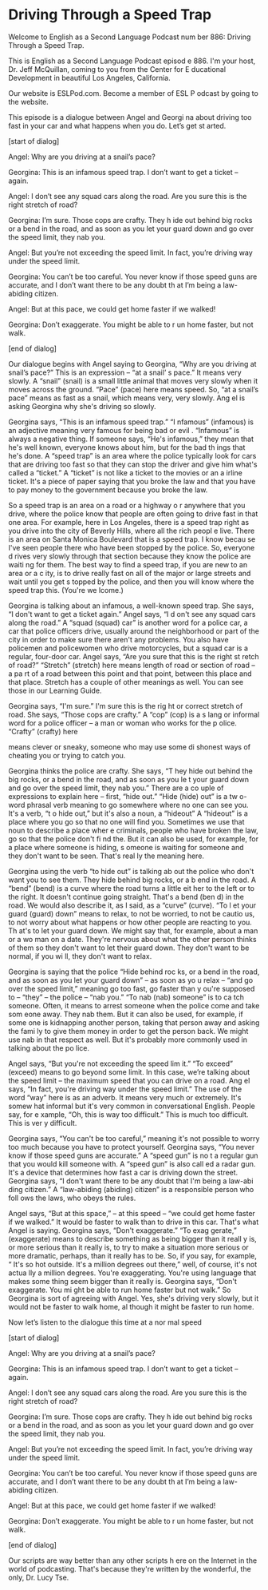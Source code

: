 # Driving Through a Speed Trap

Welcome to English as a Second Language Podcast num ber 886: Driving Through a Speed Trap.

This is English as a Second Language Podcast episod e 886. I'm your host, Dr. Jeff McQuillan, coming to you from the Center for E ducational Development in beautiful Los Angeles, California.

Our website is ESLPod.com. Become a member of ESL P odcast by going to the website.

This episode is a dialogue between Angel and Georgi na about driving too fast in your car and what happens when you do. Let’s get st arted.

[start of dialog]

Angel:  Why are you driving at a snail’s pace?

Georgina: This is an infamous speed trap.  I don’t want to get a ticket – again.

Angel:  I don’t see any squad cars along the road.  Are you sure this is the right stretch of road?

Georgina: I’m sure.  Those cops are crafty.  They h ide out behind big rocks or a bend in the road, and as soon as you let your guard  down and go over the speed limit, they nab you.

Angel:  But you’re not exceeding the speed limit.  In fact, you’re driving way under the speed limit.

Georgina: You can’t be too careful.  You never know  if those speed guns are accurate, and I don’t want there to be any doubt th at I’m being a law-abiding citizen.

Angel:  But at this pace, we could get home faster if we walked!

Georgina: Don’t exaggerate.  You might be able to r un home faster, but not walk.

[end of dialog]

Our dialogue begins with Angel saying to Georgina, “Why are you driving at snail’s pace?” This is an expression – “at a snail’ s pace.” It means very slowly. A “snail” (snail) is a small little animal that moves  very slowly when it moves across the ground. “Pace” (pace) here means speed. So, “at  a snail’s pace” means as fast as a snail, which means very, very slowly. Ang el is asking Georgina why she's driving so slowly.

Georgina says, “This is an infamous speed trap.” “I nfamous” (infamous) is an adjective meaning very famous for being bad or evil . “Infamous” is always a negative thing. If someone says, “He's infamous,” they mean that he's well known, everyone knows about him, but for the bad th ings that he's done. A “speed trap” is an area where the police typically look for cars that are driving too fast so that they can stop the driver and give him what's called a “ticket.” A “ticket” is not like a ticket to the movies or an a irline ticket. It's a piece of paper saying that you broke the law and that you have to pay money to the government because you broke the law.

So a speed trap is an area on a road or a highway o r anywhere that you drive, where the police know that people are often going to drive fast in that one area. For example, here in Los Angeles, there is a speed trap right as you drive into the city of Beverly Hills, where all the rich peopl e live. There is an area on Santa Monica Boulevard that is a speed trap. I know becau se I've seen people there who have been stopped by the police. So, everyone d rives very slowly through that section because they know the police are waiti ng for them. The best way to find a speed trap, if you are new to an area or a c ity, is to drive really fast on all of the major or large streets and wait until you get s topped by the police, and then you will know where the speed trap this. (You're we lcome.)

Georgina is talking about an infamous, a well-known  speed trap. She says, “I don't want to get a ticket again.” Angel says, “I d on't see any squad cars along the road.” A “squad (squad) car” is another word for a police car, a car that police officers drive, usually around the neighborhood or part of the city in order to make sure there aren't any problems. You also have policemen and policewomen who drive motorcycles, but a squad car is a regular, four-door car. Angel says, “Are you sure that this is the right st retch of road?” “Stretch” (stretch) here means length of road or section of road – a pa rt of a road between this point and that point, between this place and that place. Stretch has a couple of other meanings as well. You can see those in our Learning  Guide.

Georgina says, “I'm sure.” I'm sure this is the rig ht or correct stretch of road. She says, “Those cops are crafty.” A “cop” (cop) is a s lang or informal word for a police officer – a man or woman who works for the p olice. “Crafty” (crafty) here

means clever or sneaky, someone who may use some di shonest ways of cheating you or trying to catch you.

Georgina thinks the police are crafty. She says, “T hey hide out behind the big rocks, or a bend in the road, and as soon as you le t your guard down and go over the speed limit, they nab you.” There are a co uple of expressions to explain here – first, “hide out.” “Hide (hide) out” is a tw o-word phrasal verb meaning to go somewhere where no one can see you. It's a verb, “t o hide out,” but it's also a noun, a “hideout” A “hideout” is a place  where you go so that no one will find you. Sometimes we use that noun to describe a place wher e criminals, people who have broken the law, go so that the police don't fi nd the. But it can also be used, for example, for a place where someone is hiding, s omeone is waiting for someone and they don't want to be seen. That's real ly the meaning here.

Georgina using the verb “to hide out” is talking ab out the police who don't want you to see them. They hide behind big rocks, or a b end in the road. A “bend” (bend) is a curve where the road turns a little eit her to the left or to the right. It doesn't continue going straight. That's a bend (ben d) in the road. We would also describe it, as I said, as a “curve” (curve). “To l et your guard (guard) down” means to relax, to not be worried, to not be cautio us, to not worry about what happens or how other people are reacting to you. Th at's to let your guard down. We might say that, for example, about a man or a wo man on a date. They're nervous about what the other person thinks of them so they don't want to let their guard down. They don't want to be normal, if you wi ll, they don't want to relax.

Georgina is saying that the police “Hide behind roc ks, or a bend in the road, and as soon as you let your guard down” – as soon as yo u relax – “and go over the speed limit,” meaning go too fast, go faster than y ou're supposed to – “they” – the police – “nab you.” “To nab (nab) someone” is to ca tch someone. Often, it means to arrest someone when the police come and take som eone away. They nab them. But it can also be used, for example, if some one is kidnapping another person, taking that person away and asking the fami ly to give them money in order to get the person back. We might use nab in that respect as well. But it's probably more commonly used in talking about the po lice.

Angel says, “But you're not exceeding the speed lim it.” “To exceed” (exceed) means to go beyond some limit. In this case, we’re talking about the speed limit – the maximum speed that you can drive on a road. Ang el says, “In fact, you're driving way under the speed limit.” The use of the word “way” here is as an adverb. It means very much or extremely. It's somew hat informal but it's very common in conversational English. People say, for e xample, “Oh, this is way  too difficult.” This is much too difficult. This is ver y difficult.

 Georgina says, “You can't be too careful,” meaning it's not possible to worry too much because you have to protect yourself. Georgina  says, “You never know if those speed guns are accurate.” A “speed gun” is no t a regular gun that you would kill someone with. A “speed gun” is also call ed a radar gun. It's a device that determines how fast a car is driving down the street. Georgina says, “I don't want there to be any doubt that I'm being a law-abi ding citizen.” A “law-abiding (abiding) citizen” is a responsible person who foll ows the laws, who obeys the rules.

Angel says, “But at this space,” – at this speed – “we could get home faster if we walked.” It would be faster to walk than to drive in this car. That's what Angel is saying. Georgina says, “Don't exaggerate.” “To exag gerate,” (exaggerate) means to describe something as being bigger than it reall y is, or more serious than it really is, to try to make a situation more serious or more dramatic, perhaps, than it really has to be. So, if you say, for example, “ It's so hot outside. It's a million degrees out there,” well, of course, it's not actua lly a million degrees. You're exaggerating. You're using language that makes some thing seem bigger than it really is. Georgina says, “Don't exaggerate. You mi ght be able to run home faster but not walk.” So Georgina is sort of agreeing with  Angel. Yes, she's driving very slowly, but it would not be faster to walk home, al though it might be faster to run home.

Now let’s listen to the dialogue this time at a nor mal speed

[start of dialog]

Angel:  Why are you driving at a snail’s pace?

Georgina: This is an infamous speed trap.  I don’t want to get a ticket – again.

Angel:  I don’t see any squad cars along the road.  Are you sure this is the right stretch of road?

Georgina: I’m sure.  Those cops are crafty.  They h ide out behind big rocks or a bend in the road, and as soon as you let your guard  down and go over the speed limit, they nab you.

Angel:  But you’re not exceeding the speed limit.  In fact, you’re driving way under the speed limit.

Georgina: You can’t be too careful.  You never know  if those speed guns are accurate, and I don’t want there to be any doubt th at I’m being a law-abiding citizen.

Angel:  But at this pace, we could get home faster if we walked!

Georgina: Don’t exaggerate.  You might be able to r un home faster, but not walk.

[end of dialog]

Our scripts are way better than any other scripts h ere on the Internet in the world of podcasting. That's because they're written by the wonderful, the only, Dr. Lucy Tse.



